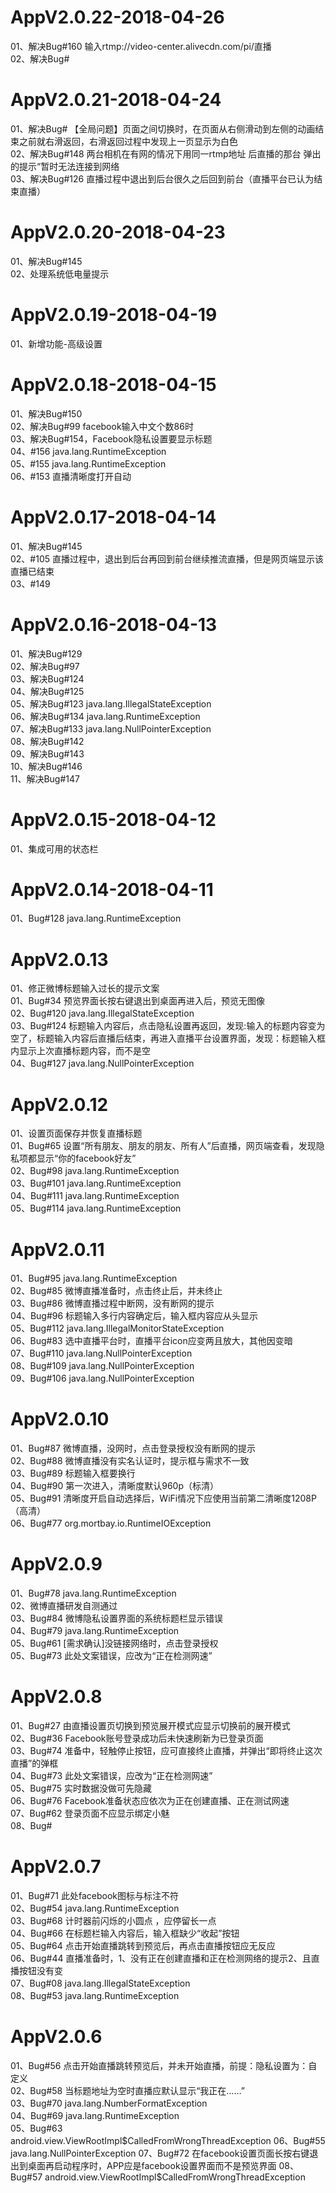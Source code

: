


# AppV2.0.22-2018-04-26      
01、解决Bug#160 输入rtmp://video-center.alivecdn.com/pi/直播      
02、解决Bug#      



# AppV2.0.21-2018-04-24
01、解决Bug# 【全局问题】页面之间切换时，在页面从右侧滑动到左侧的动画结束之前就右滑返回，右滑返回过程中发现上一页显示为白色    
02、解决Bug#148 两台相机在有网的情况下用同一rtmp地址 后直播的那台 弹出的提示“暂时无法连接到网络    
03、解决Bug#126 直播过程中退出到后台很久之后回到前台（直播平台已认为结束直播）    



# AppV2.0.20-2018-04-23
01、解决Bug#145  
02、处理系统低电量提示



# AppV2.0.19-2018-04-19
01、新增功能-高级设置
    
    

# AppV2.0.18-2018-04-15
01、解决Bug#150   
02、解决Bug#99 facebook输入中文个数86时   
03、解决Bug#154，Facebook隐私设置要显示标题    
04、#156 java.lang.RuntimeException   
05、#155 java.lang.RuntimeException    
06、#153 直播清晰度打开自动  



# AppV2.0.17-2018-04-14
01、解决Bug#145    
02、#105 直播过程中，退出到后台再回到前台继续推流直播，但是网页端显示该直播已结束   
03、#149  



# AppV2.0.16-2018-04-13
01、解决Bug#129    
02、解决Bug#97        
03、解决Bug#124      
04、解决Bug#125    
05、解决Bug#123 java.lang.IllegalStateException      
06、解决Bug#134 java.lang.RuntimeException    
07、解决Bug#133 java.lang.NullPointerException      
08、解决Bug#142   
09、解决Bug#143   
10、解决Bug#146   
11、解决Bug#147   



# AppV2.0.15-2018-04-12
01、集成可用的状态栏   



# AppV2.0.14-2018-04-11
01、Bug#128 java.lang.RuntimeException   



# AppV2.0.13 
01、修正微博标题输入过长的提示文案     
01、Bug#34 预览界面长按右键退出到桌面再进入后，预览无图像     
02、Bug#120 java.lang.IllegalStateException     
03、Bug#124 标题输入内容后，点击隐私设置再返回，发现:输入的标题内容变为空了，标题输入内容后直播后结束，再进入直播平台设置界面，发现：标题输入框内显示上次直播标题内容，而不是空      
04、Bug#127 java.lang.NullPointerException      



# AppV2.0.12 
01、设置页面保存并恢复直播标题    
01、Bug#65 设置“所有朋友、朋友的朋友、所有人”后直播，网页端查看，发现隐私项都显示“你的facebook好友”    
02、Bug#98 java.lang.RuntimeException       
03、Bug#101 java.lang.RuntimeException       
04、Bug#111 java.lang.RuntimeException    
05、Bug#114 java.lang.RuntimeException   



# AppV2.0.11    
01、Bug#95 java.lang.RuntimeException    
02、Bug#85 微博直播准备时，点击终止后，并未终止    
03、Bug#86 微博直播过程中断网，没有断网的提示     
04、Bug#96 标题输入多行内容确定后，输入框内容应从头显示    
05、Bug#112 java.lang.IllegalMonitorStateException   
06、Bug#83 选中直播平台时，直播平台icon应变两且放大，其他因变暗     
07、Bug#110 java.lang.NullPointerException    
08、Bug#109 java.lang.NullPointerException      
09、Bug#106 java.lang.NullPointerException  



# AppV2.0.10    
01、Bug#87 微博直播，没网时，点击登录授权没有断网的提示    
02、Bug#88 微博直播没有实名认证时，提示框与需求不一致    
03、Bug#89 标题输入框要换行     
04、Bug#90 第一次进入，清晰度默认960p（标清）    
05、Bug#91 清晰度开启自动选择后，WiFi情况下应使用当前第二清晰度1208P（高清）    
06、Bug#77 org.mortbay.io.RuntimeIOException    



# AppV2.0.9    
01、Bug#78 java.lang.RuntimeException      
02、微博直播研发自测通过     
03、Bug#84 微博隐私设置界面的系统标题栏显示错误    
04、Bug#79 java.lang.RuntimeException     
05、Bug#61 [需求确认]没链接网络时，点击登录授权     
05、Bug#73 此处文案错误，应改为“正在检测网速”     



# AppV2.0.8     
01、Bug#27 由直播设置页切换到预览展开模式应显示切换前的展开模式     
02、Bug#36 Facebook账号登录成功后未快速刷新为已登录页面    
03、Bug#74 准备中，轻触停止按钮，应可直接终止直播，并弹出“即将终止这次直播”的弹框    
04、Bug#73 此处文案错误，应改为“正在检测网速”   
05、Bug#75 实时数据没做可先隐藏    
06、Bug#76 Facebook准备状态应依次为正在创建直播、正在测试网速    
07、Bug#62 登录页面不应显示绑定小魅   
08、Bug#   



# AppV2.0.7    
01、Bug#71 此处facebook图标与标注不符   
02、Bug#54 java.lang.RuntimeException     
03、Bug#68 计时器前闪烁的小圆点 ，应停留长一点    
04、Bug#66 在标题栏输入内容后，输入框缺少“收起”按钮    
05、Bug#64 点击开始直播跳转到预览后，再点击直播按钮应无反应     
06、Bug#44 直播准备时，1、没有正在创建直播和正在检测网络的提示2、且直播按钮没有变    
07、Bug#08 java.lang.IllegalStateException   
08、Bug#53 java.lang.RuntimeException   



# AppV2.0.6
01、Bug#56 点击开始直播跳转预览后，并未开始直播，前提：隐私设置为：自定义    
02、Bug#58 当标题地址为空时直播应默认显示“我正在……”     
03、Bug#70 java.lang.NumberFormatException     
04、Bug#69 java.lang.RuntimeException      
05、Bug#63 android.view.ViewRootImpl$CalledFromWrongThreadException    
06、Bug#55 java.lang.NullPointerException   
07、Bug#72 在facebook设置页面长按右键退出到桌面再启动程序时，APP应是facebook设置界面而不是预览界面    
08、Bug#57 android.view.ViewRootImpl$CalledFromWrongThreadException    


